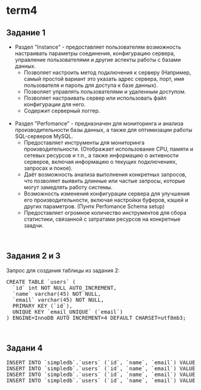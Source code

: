 # term4

<h2>Задание 1</h2>
<ul>
  <li>Раздел "Instance" - предоставляет пользователям возможность настраивать параметры соединения, конфигурацию сервера, управление пользователями и другие аспекты работы с базами данных.
    <ul>
      <li>Позволяет настроить метод подключения к серверу (Например, самый простой вариант это указать адрес сервера, порт, имя пользователя и пароль для доступа к базе данных).</li>
      <li>Позволяет управлять пользователями и удаленным доступом.</li>
      <li>Позволяет настраивать сервер или использовать файл конфигурации для него.</li>
      <li>Содержит серверный логгер.</li>
    </ul>
  </li>
<br/>
  <li>Раздел "Perfomance" - предназначен для мониторинга и анализа производительности базы данных, а также для оптимизации работы SQL-серверов MySQL.
    <ul>
      <li>Предоставляет инструменты для мониторинга производительности. (Отображает использование CPU, памяти и сетевых ресурсов и т.п., а также информацию о активности серверов, включая информацию о текущих подключениях, запросах и покое).</li>
      <li>Даёт возможность анализа выполнения конкретных запросов, что позволяет выявить длинные или частые запросы, которые могут замедлять работу системы.</li>
      <li>Возможность изменения конфигурации сервера для улучшения его производительности, включая настройки буферов, кэшей и других параметров. (Пунтк Perfomance Schema setup)</li>
      <li>Предоставляет огромное количество инструментов для сбора статистики, связанной с затратами ресурсов на конкретные заадчи.</li>
    </ul>
  </li>
</ul>
<br/>
<h2>Задания 2 и 3</h2>
Запрос для создания таблицы из задания 2:
<pre>
CREATE TABLE `users` (
  `id` int NOT NULL AUTO_INCREMENT,
  `name` varchar(45) NOT NULL,
  `email` varchar(45) NOT NULL,
  PRIMARY KEY (`id`),
  UNIQUE KEY `email_UNIQUE` (`email`)
) ENGINE=InnoDB AUTO_INCREMENT=4 DEFAULT CHARSET=utf8mb3;
</pre>
<br/>
<h2>Задани 4</h2>
<pre>
INSERT INTO `simpledb`.`users` (`id`, `name`, `email`) VALUES ('1', 'Danil', 'vayzera@yandex.ru');
INSERT INTO `simpledb`.`users` (`id`, `name`, `email`) VALUES ('2', 'Timofei', 'kirillov-timko@rumbler.ru');
INSERT INTO `simpledb`.`users` (`id`, `name`, `email`) VALUES ('3', 'Artemii', 'karandashov.artemij@yandex.ru');
INSERT INTO `simpledb`.`users` (`id`, `name`, `email`) VALUES ('4', 'Dima', 'dimadima@mail.ru');
</pre>
